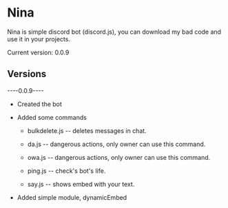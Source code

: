 # Nina

Nina is simple discord bot (discord.js), you can download my bad code and use it in your projects.

Current version: 0.0.9

## Versions

----0.0.9----
* Created the bot

* Added some commands

  * bulkdelete.js  -- deletes messages in chat.

  * da.js -- dangerous actions, only owner can use this command.

  * owa.js -- dangerous actions, only owner can use this command.

  * ping.js -- check's bot's life.

  * say.js -- shows embed with your text.

* Added simple module, dynamicEmbed
